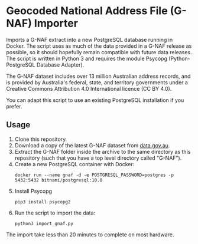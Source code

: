 # Geocoded National Address File (G-NAF) Importer

Imports a G-NAF extract into a new PostgreSQL database running in Docker. The script uses as much of the data provided in a G-NAF release as possible, so it should hopefully remain compatible with future data releases. The script is written in Python 3 and requires the module Psycopg (Python-PostgreSQL Database Adapter).

The G-NAF dataset includes over 13 million Australian address records, and is provided by Australia's federal, state, and territory governments under a Creative Commons Attribution 4.0 International licence (CC BY 4.0).

You can adapt this script to use an existing PostgreSQL installation if you prefer.

## Usage

1. Clone this repository.
1. Download a copy of the latest G-NAF dataset from [data.gov.au](https://data.gov.au/dataset/geocoded-national-address-file-g-naf).
1. Extract the G-NAF folder inside the archive to the same directory as this repository (such that you have a top level directory called "G-NAF").
1. Create a new PostgreSQL container with Docker:
    ```
    docker run --name gnaf -d -e POSTGRESQL_PASSWORD=postgres -p 5432:5432 bitnami/postgresql:10.0
    ```
1. Install Psycopg
    ```
    pip3 install psycopg2
    ```
1. Run the script to import the data:
    ```
    python3 import_gnaf.py
    ```

The import take less than 20 minutes to complete on most hardware.
